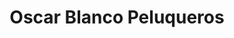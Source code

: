 ---
title: "Oscar Blanco Peluqueros"
url: /fuenlabrada/oscar-blanco-peluqueros/
shop: peluquería
---